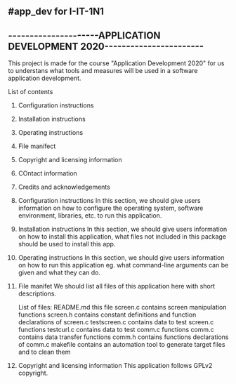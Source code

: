 #app_dev for I-IT-1N1
------------------------------------------------------------------------
---------------------APPLICATION DEVELOPMENT 2020-----------------------
------------------------------------------------------------------------

This project is made for the course "Application Development 2020" for us to
understans what tools and measures will be used in a software application
development.

List of contents
1. Configuration instructions
2. Installation instructions
3. Operating instructions
4. File manifect
5. Copyright and licensing information
6. COntact information
7. Credits and acknowledgements

1. Configuration instructions
	In this section, we should give users information on how to configure
	the operating system, software environment, libraries, etc. to run
	this application.

2. Installation instructions
	In this section, we should give users information on how to install this
	application, what files not included in this package should be used to 
	install this app.

3. Operating instructions
	In this section, we should give users information on how to run this 
	application eg. what command-line arguments can be given and what they
	can do.

4. File manifet
	We should list all files of this application here with short descriptions.

	List of files:
	README.md		this file
	screen.c		contains screen manipulation functions
	screen.h		contains constant definitions and function declarations
						of screen.c
	testscreen.c	contains data to test screen.c functions
	testcurl.c		contains data to test comm.c functions
	comm.c			contains data transfer functions
	comm.h			contains functions declarations of comm.c
	makefile		contains an automation tool to generate target files and
						to clean them

5. Copyright and licensing information
	This application follows GPLv2 copyright.

